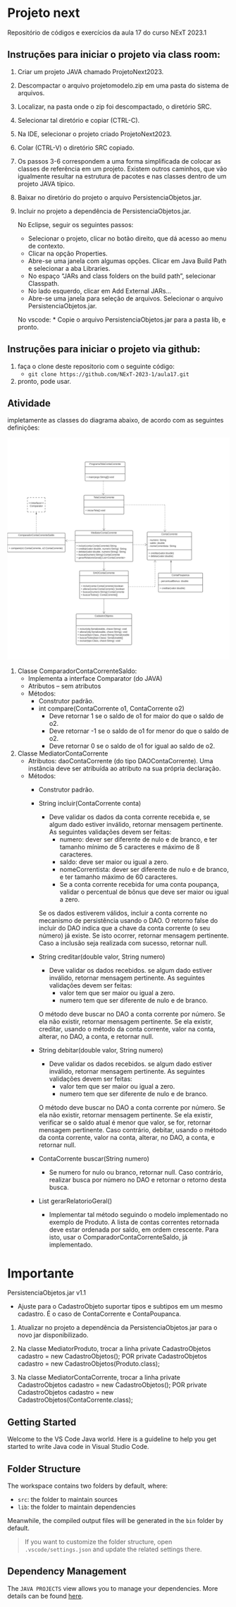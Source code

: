 # Projeto next

Repositório de códigos e exercícios da aula 17 do curso NExT 2023.1

## Instruções para iniciar o projeto via class room:

1. Criar um projeto JAVA chamado ProjetoNext2023.
2. Descompactar o arquivo projetomodelo.zip em uma pasta do sistema de arquivos.
3. Localizar, na pasta onde o zip foi descompactado, o diretório SRC.
4. Selecionar tal diretório e copiar (CTRL-C).
5. Na IDE, selecionar o projeto criado ProjetoNext2023.
6. Colar (CTRL-V) o diretório SRC copiado.
7. Os passos 3-6 correspondem a uma forma simplificada de colocar as classes de
referência em um projeto. Existem outros caminhos, que vão igualmente resultar na
estrutura de pacotes e nas classes dentro de um projeto JAVA típico.
8. Baixar no diretório do projeto o arquivo PersistenciaObjetos.jar.
9. Incluir no projeto a dependência de PersistenciaObjetos.jar. 
    
    No Eclipse, seguir os seguintes passos:
    * Selecionar o projeto, clicar no botão direito, que dá acesso ao menu de contexto.
    * Clicar na opção Properties.
    * Abre-se uma janela com algumas opções. Clicar em Java Build Path e selecionar a aba Libraries.
    * No espaço “JARs and class folders on the build path”, selecionar Classpath.
    * No lado esquerdo, clicar em Add External JARs...
    * Abre-se uma janela para seleção de arquivos. Selecionar o arquivo PersistenciaObjetos.jar.

    No vscode:
        * Copie o arquivo PersistenciaObjetos.jar para a pasta lib, e pronto.

## Instruções para iniciar o projeto via github:

1. faça o clone deste repositorio com o seguinte código:
    * ```git clone https://github.com/NExT-2023-1/aula17.git```
2. pronto, pode usar.

## Atividade

impletamente as classes do diagrama abaixo, de acordo com as seguintes definições:

![diagrama](assets/images/DiagramaContaCorrente.jpg)

1. Classe ComparadorContaCorrenteSaldo:
    * Implementa a interface Comparator (do JAVA)
    * Atributos – sem atributos
    * Métodos:
        * Construtor padrão.
        * int compare(ContaCorrente o1, ContaCorrente o2)
            - Deve retornar 1 se o saldo de o1 for maior do que o saldo de o2.
            - Deve retornar -1 se o saldo de o1 for menor do que o saldo de o2.
            - Deve retornar 0 se o saldo de o1 for igual ao saldo de o2.
2. Classe MediatorContaCorrente
    * Atributos: daoContaCorrente (do tipo DAOContaCorrente). Uma instância deve ser atribuída ao atributo na sua própria declaração.
    * Métodos:
        * Construtor padrão.
        * String incluir(ContaCorrente conta)
            * Deve validar os dados da conta corrente recebida e, se algum dado estiver inválido, retornar mensagem pertinente. As seguintes validações devem ser feitas:
                * numero: dever ser diferente de nulo e de branco, e ter tamanho mínimo de 5 caracteres e máximo de 8 caracteres.
                * saldo: deve ser maior ou igual a zero.
                * nomeCorrentista: dever ser diferente de nulo e de branco, e ter tamanho máximo de 60 caracteres.
                * Se a conta corrente recebida for uma conta poupança, validar o percentual de bônus que deve ser maior ou igual a zero.
            
            Se os dados estiverem válidos, incluir a conta corrente no mecanismo de persistência usando o DAO. O retorno false do incluir do DAO indica que a chave da conta corrente (o seu número) já existe. Se isto ocorrer, retornar mensagem pertinente. Caso a inclusão seja realizada com sucesso, retornar null.
        * String creditar(double valor, String numero)
            * Deve validar os dados recebidos. se algum dado estiver inválido, retornar mensagem pertinente. As seguintes validações devem ser feitas:
                * valor tem que ser maior ou igual a zero.
                * numero tem que ser diferente de nulo e de branco.
            
            O método deve buscar no DAO a conta corrente por número. Se ela não existir, retornar mensagem pertinente. Se ela existir, creditar, usando o método da conta corrente, valor na conta, alterar, no DAO, a conta, e retornar null.
        * String debitar(double valor, String numero)
            * Deve validar os dados recebidos. se algum dado estiver inválido, retornar mensagem pertinente. As seguintes validações devem ser feitas:
                * valor tem que ser maior ou igual a zero.
                * numero tem que ser diferente de nulo e de branco.
            
            O método deve buscar no DAO a conta corrente por número. Se ela não existir, retornar mensagem pertinente. Se ela existir, verificar se o saldo atual é menor que valor, se for, retornar mensagem pertinente. Caso contrário, debitar, usando o método da conta corrente, valor na conta, alterar, no DAO, a conta, e retornar null.

        * ContaCorrente buscar(String numero)
            * Se numero for nulo ou branco, retornar null. Caso contrário, realizar busca por número no DAO e retornar o retorno desta busca.
        * List<ContaCorrente> gerarRelatorioGeral()
            * Implementar tal método seguindo o modelo implementado no exemplo de Produto. A lista de contas correntes retornada deve estar ordenada por saldo, em ordem crescente. Para isto, usar o ComparadorContaCorrenteSaldo, já implementado.

# Importante

PersistenciaObjetos.jar v1.1
- Ajuste para o CadastroObjeto suportar tipos e subtipos em um mesmo cadastro. É o caso de
ContaCorrente e ContaPoupanca.

1. Atualizar no projeto a dependência da PersistenciaObjetos.jar para o novo jar disponibilizado.

2. Na classe MediatorProduto, trocar a linha
private CadastroObjetos cadastro = new CadastroObjetos();
POR
private CadastroObjetos cadastro = new CadastroObjetos(Produto.class);

3. Na classe MediatorContaCorrente, trocar a linha
private CadastroObjetos cadastro = new CadastroObjetos();
POR
private CadastroObjetos cadastro = new CadastroObjetos(ContaCorrente.class);

## Getting Started

Welcome to the VS Code Java world. Here is a guideline to help you get started to write Java code in Visual Studio Code.

## Folder Structure

The workspace contains two folders by default, where:

- `src`: the folder to maintain sources
- `lib`: the folder to maintain dependencies

Meanwhile, the compiled output files will be generated in the `bin` folder by default.

> If you want to customize the folder structure, open `.vscode/settings.json` and update the related settings there.

## Dependency Management

The `JAVA PROJECTS` view allows you to manage your dependencies. More details can be found [here](https://github.com/microsoft/vscode-java-dependency#manage-dependencies).
